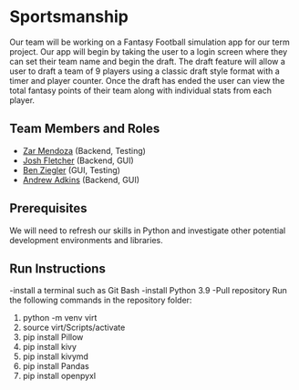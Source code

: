 # Sportsmanship

Our team will be working on a Fantasy Football simulation app for our term project. Our app will begin by taking the user to a login screen where they can set their team name and begin the draft. The draft feature will allow a user to draft a team of 9 players using a classic draft style format with a timer and player counter. Once the draft has ended the user can view the total fantasy points of their team along with individual stats from each player.

## Team Members and Roles

* [Zar Mendoza](https://github.com/emendoza8/CIS350-HW2-Mendoza) (Backend, Testing)
* [Josh Fletcher](https://github.com/Fletcher313/CIS350-HW2-FLETCHER) (Backend, GUI)
* [Ben Ziegler](https://github.com/benziegler/CIS350-HW2-Ziegler) (GUI, Testing)
* [Andrew Adkins](https://github.com/Andrew8066/CIS350-HW2-ADKINS) (Backend, GUI)

## Prerequisites
We will need to refresh our skills in Python and investigate other potential development environments and libraries. 
## Run Instructions
-install a terminal such as Git Bash
-install Python 3.9
-Pull repository
Run the following commands in the repository folder:
1. python -m venv virt
2. source virt/Scripts/activate
3. pip install Pillow
4. pip install kivy
5. pip install kivymd
6. pip install Pandas
7. pip install openpyxl
